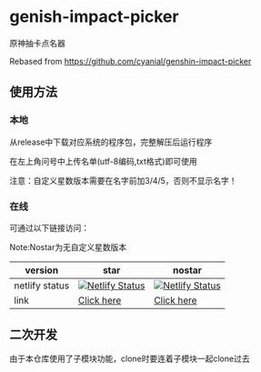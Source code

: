 # genish-impact-picker
原神抽卡点名器

Rebased from https://github.com/cyanial/genshin-impact-picker

## 使用方法
### 本地
从release中下载对应系统的程序包，完整解压后运行程序



在左上角问号中上传名单(utf-8编码,txt格式)即可使用

注意：自定义星数版本需要在名字前加3/4/5，否则不显示名字！

### 在线

可通过以下链接访问：

Note:Nostar为无自定义星数版本

|version|star|nostar|
|---|---|---|
|netlify status|[![Netlify Status](https://api.netlify.com/api/v1/badges/ffee3df0-a1d0-488a-b820-9bae737e4cf8/deploy-status)](https://app.netlify.com/sites/genshin-picker/deploys)|[![Netlify Status](https://api.netlify.com/api/v1/badges/6cd0fbc5-b04c-4798-840f-3ca6aa5e4855/deploy-status)](https://app.netlify.com/sites/genshin-picker-nostar/deploys)|
|link|[Click here](https://genshin-picker.netlify.app)|[Click here](https://genshin-picker-nostar.netlify.app)|

## 二次开发
由于本仓库使用了子模块功能，clone时要连着子模块一起clone过去
